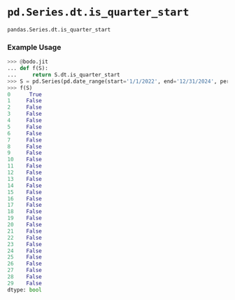 # `pd.Series.dt.is_quarter_start`

`pandas.Series.dt.is_quarter_start`

### Example Usage

``` py
>>> @bodo.jit
... def f(S):
...     return S.dt.is_quarter_start
>>> S = pd.Series(pd.date_range(start='1/1/2022', end='12/31/2024', periods=30))
>>> f(S)
0      True
1     False
2     False
3     False
4     False
5     False
6     False
7     False
8     False
9     False
10    False
11    False
12    False
13    False
14    False
15    False
16    False
17    False
18    False
19    False
20    False
21    False
22    False
23    False
24    False
25    False
26    False
27    False
28    False
29    False
dtype: bool
```

